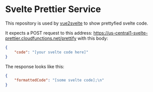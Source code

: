 # Svelte Prettier Service

This repository is used by [vue2svelte](https://github.com/trickstival/vue2svelte) to show
prettyfied svelte code.

It expects a POST request to this address: https://us-central1-svelte-prettier.cloudfunctions.net/prettify
with this body:

```json
{
    "code": "[your svelte code here]"
}
```

The response looks like this:

```json
{
    "formattedCode": "[some svelte code];\n"
}
```
